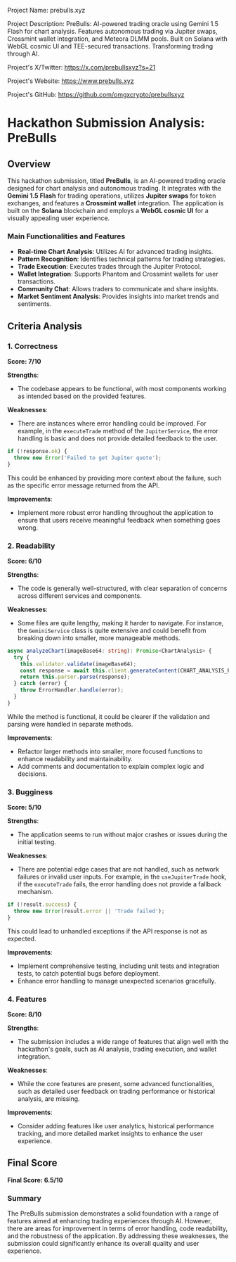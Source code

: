 
Project Name: prebulls.xyz


Project Description: PreBulls: AI-powered trading oracle using Gemini 1.5 Flash for chart analysis. Features autonomous trading via Jupiter swaps, Crossmint wallet integration, and Meteora DLMM pools. Built on Solana with WebGL cosmic UI and TEE-secured transactions. Transforming trading through AI.


Project's X/Twitter: https://x.com/prebullsxyz?s=21


Project's Website: https://www.prebulls.xyz


Project's GitHub: https://github.com/omgxcrypto/prebullsxyz






# Hackathon Submission Analysis: PreBulls

## Overview
This hackathon submission, titled **PreBulls**, is an AI-powered trading oracle designed for chart analysis and autonomous trading. It integrates with the **Gemini 1.5 Flash** for trading operations, utilizes **Jupiter swaps** for token exchanges, and features a **Crossmint wallet** integration. The application is built on the **Solana** blockchain and employs a **WebGL cosmic UI** for a visually appealing user experience. 

### Main Functionalities and Features
- **Real-time Chart Analysis**: Utilizes AI for advanced trading insights.
- **Pattern Recognition**: Identifies technical patterns for trading strategies.
- **Trade Execution**: Executes trades through the Jupiter Protocol.
- **Wallet Integration**: Supports Phantom and Crossmint wallets for user transactions.
- **Community Chat**: Allows traders to communicate and share insights.
- **Market Sentiment Analysis**: Provides insights into market trends and sentiments.

## Criteria Analysis

### 1. Correctness
**Score: 7/10**

**Strengths**:
- The codebase appears to be functional, with most components working as intended based on the provided features.

**Weaknesses**:
- There are instances where error handling could be improved. For example, in the `executeTrade` method of the `JupiterService`, the error handling is basic and does not provide detailed feedback to the user.

```typescript
if (!response.ok) {
  throw new Error('Failed to get Jupiter quote');
}
```
This could be enhanced by providing more context about the failure, such as the specific error message returned from the API.

**Improvements**:
- Implement more robust error handling throughout the application to ensure that users receive meaningful feedback when something goes wrong.

### 2. Readability
**Score: 6/10**

**Strengths**:
- The code is generally well-structured, with clear separation of concerns across different services and components.

**Weaknesses**:
- Some files are quite lengthy, making it harder to navigate. For instance, the `GeminiService` class is quite extensive and could benefit from breaking down into smaller, more manageable methods.

```typescript
async analyzeChart(imageBase64: string): Promise<ChartAnalysis> {
  try {
    this.validator.validate(imageBase64);
    const response = await this.client.generateContent(CHART_ANALYSIS_PROMPT, imageBase64);
    return this.parser.parse(response);
  } catch (error) {
    throw ErrorHandler.handle(error);
  }
}
```
While the method is functional, it could be clearer if the validation and parsing were handled in separate methods.

**Improvements**:
- Refactor larger methods into smaller, more focused functions to enhance readability and maintainability.
- Add comments and documentation to explain complex logic and decisions.

### 3. Bugginess
**Score: 5/10**

**Strengths**:
- The application seems to run without major crashes or issues during the initial testing.

**Weaknesses**:
- There are potential edge cases that are not handled, such as network failures or invalid user inputs. For example, in the `useJupiterTrade` hook, if the `executeTrade` fails, the error handling does not provide a fallback mechanism.

```typescript
if (!result.success) {
  throw new Error(result.error || 'Trade failed');
}
```
This could lead to unhandled exceptions if the API response is not as expected.

**Improvements**:
- Implement comprehensive testing, including unit tests and integration tests, to catch potential bugs before deployment.
- Enhance error handling to manage unexpected scenarios gracefully.

### 4. Features
**Score: 8/10**

**Strengths**:
- The submission includes a wide range of features that align well with the hackathon's goals, such as AI analysis, trading execution, and wallet integration.

**Weaknesses**:
- While the core features are present, some advanced functionalities, such as detailed user feedback on trading performance or historical analysis, are missing.

**Improvements**:
- Consider adding features like user analytics, historical performance tracking, and more detailed market insights to enhance the user experience.

## Final Score
**Final Score: 6.5/10**

### Summary
The PreBulls submission demonstrates a solid foundation with a range of features aimed at enhancing trading experiences through AI. However, there are areas for improvement in terms of error handling, code readability, and the robustness of the application. By addressing these weaknesses, the submission could significantly enhance its overall quality and user experience.